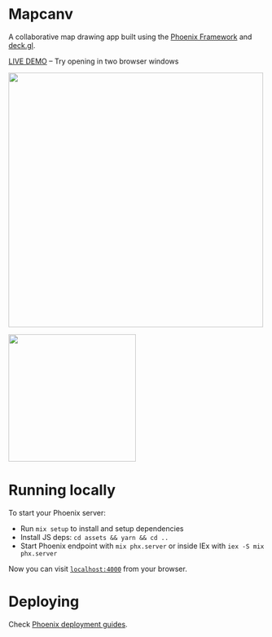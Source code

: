 # Mapcanv

A collaborative map drawing app built using the [Phoenix Framework](https://phoenixframework.org/) and [deck.gl](http://deck.gl).

[LIVE DEMO](https://mapcanv.fly.dev) – Try opening in two browser windows

<img src=https://github.com/ilyabo/mapcanv/assets/351828/16368053-1aa9-469d-a7c7-0f4836997aaa width=500>

[<img width=250 src=https://github.com/ilyabo/mapcanv/assets/351828/222103b5-18c6-4a1c-938f-e7d94d2994aa>](https://mapcanv.fly.dev)

# Running locally

To start your Phoenix server:

- Run `mix setup` to install and setup dependencies
- Install JS deps: `cd assets && yarn && cd ..`
- Start Phoenix endpoint with `mix phx.server` or inside IEx with `iex -S mix phx.server`

Now you can visit [`localhost:4000`](http://localhost:4000) from your browser.

# Deploying

Check [Phoenix deployment guides](https://hexdocs.pm/phoenix/deployment.html).
